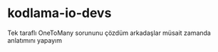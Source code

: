 # kodlama-io-devs

 Tek taraflı OneToMany sorununu çözdüm arkadaşlar müsait zamanda anlatımını yapayım
